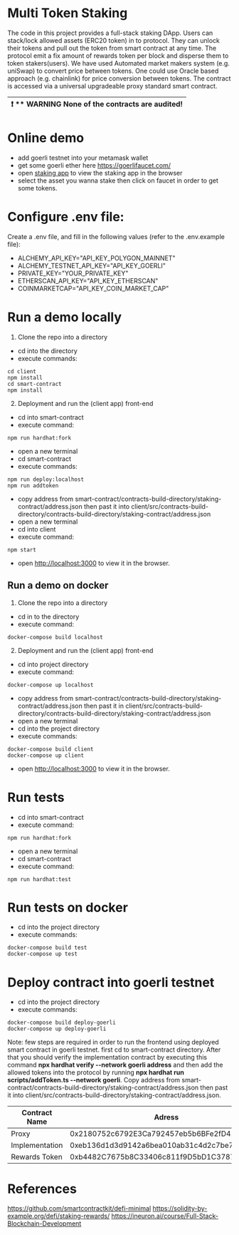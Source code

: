 # Multi Token Staking 
The code in this project provides a full-stack staking DApp. Users can stack/lock allowed assets (ERC20 token) in to protocol. They can unlock their tokens and pull out the token from smart contract at any time. The protocol emit a fix amount of rewards token per block and disperse them to token stakers(users).
We have used Automated market makers system (e.g. uniSwap) to convert price between tokens. One could use Oracle based approach (e.g. chainlink) for price conversion between tokens. The contract is accessed via a universal upgradeable proxy standard smart contract.

| :exclamation:  ** WARNING None of the contracts are audited!  |
|-----------------------------------------|

# Online demo
- add goerli testnet into your metamask wallet
- get some goerli ether here https://goerlifaucet.com/
- open [staking app](https://bitter-paper-9940.on.fleek.co/) to view the staking app in the browser
- select the asset you wanna stake then click on faucet in order to get some tokens.

# Configure .env file:
Create a .env file, and fill in the following values (refer to the .env.example file):
- ALCHEMY_API_KEY="API_KEY_POLYGON_MAINNET"
- ALCHEMY_TESTNET_API_KEY="API_KEY_GOERLI"
- PRIVATE_KEY="YOUR_PRIVATE_KEY" 
- ETHERSCAN_API_KEY="API_KEY_ETHERSCAN"
- COINMARKETCAP="API_KEY_COIN_MARKET_CAP"

# Run a demo locally

1. Clone the repo into a directory
- cd into the directory
- execute commands:
```console
cd client
npm install
cd smart-contract 
npm install
```

2. Deployment  and run the (client app) front-end
- cd into smart-contract
- execute command:
```console
npm run hardhat:fork
```
- open a new terminal
- cd smart-contract
- execute commands:
```console
npm run deploy:localhost
npm run addtoken
```
- copy address from smart-contract/contracts-build-directory/staking-contract/address.json then past it into client/src/contracts-build-directory/contracts-build-directory/staking-contract/address.json
- open a new terminal
- cd into client
- execute command:
```console
npm start
```
- open [http://localhost:3000](http://localhost:3000) to view it in the browser.
  
## Run a demo on docker

1. Clone the repo into a directory
- cd in to the directory
- execute command:
```console
docker-compose build localhost
```

2. Deployment  and run the (client app) front-end
- cd into project directory
- execute command:
```console
docker-compose up localhost
```
- copy address from smart-contract/contracts-build-directory/staking-contract/address.json then past it in client/src/contracts-build-directory/contracts-build-directory/staking-contract/address.json
- open a new terminal 
- cd into the project directory
- execute commands:
```console
docker-compose build client
docker-compose up client
```
- open [http://localhost:3000](http://localhost:3000) to view it in the browser.

# Run tests
- cd into smart-contract
- execute command:
```console
npm run hardhat:fork
```
- open a new terminal 
- cd smart-contract
- execute command:
```console
npm run hardhat:test
```
# Run tests on docker
- cd into the project directory
- execute commands:
```console
docker-compose build test
docker-compose up test
```
# Deploy contract into goerli testnet
- cd into the project directory
- execute commands:
```console
docker-compose build deploy-goerli
docker-compose up deploy-goerli
```
Note: few steps are required in order to run the frontend using deployed smart contract in goerli testnet. first cd to smart-contract directory. After that you should verify the implementation contract by executing this command **npx hardhat verify --network goerli address** and then add the allowed tokens into the protocol by running **npx hardhat run scripts/addToken.ts --network goerli**. Copy address from smart-contract/contracts-build-directory/staking-contract/address.json then past it into client/src/contracts-build-directory/staking-contract/address.json.

|Contract Name|Adress|
|-------------|-------------|
|Proxy|0x2180752c6792E3Ca792457eb5b6BFe2fD42E5670|
|Implementation|0xeb136d1d3d9142a6bea010ab31c4d2c7be78e8a2|
|Rewards Token|0xb4482C7675b8C33406c811f9D5bD1C378730bC36|

# References
https://github.com/smartcontractkit/defi-minimal
https://solidity-by-example.org/defi/staking-rewards/
https://ineuron.ai/course/Full-Stack-Blockchain-Development 
